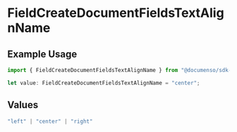 # FieldCreateDocumentFieldsTextAlignName

## Example Usage

```typescript
import { FieldCreateDocumentFieldsTextAlignName } from "@documenso/sdk-typescript/models/operations";

let value: FieldCreateDocumentFieldsTextAlignName = "center";
```

## Values

```typescript
"left" | "center" | "right"
```